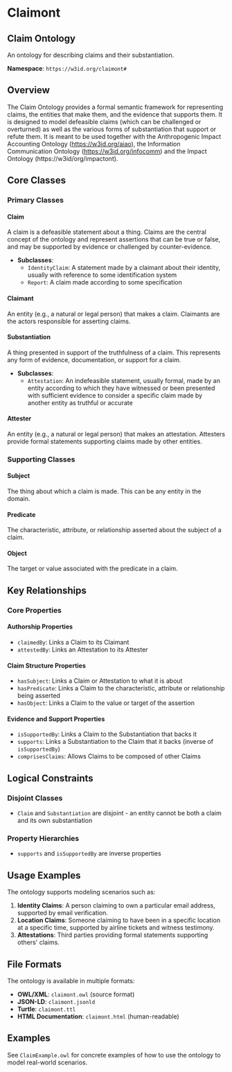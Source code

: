 # Claimont

## Claim Ontology

An ontology for describing claims and their substantiation.

**Namespace**: `https://w3id.org/claimont#`

## Overview

The Claim Ontology provides a formal semantic framework for representing claims, the entities that make them, and the evidence that supports them. It is designed to model defeasible claims (which can be challenged or overturned) as well as the various forms of substantiation that support or refute them. It is meant to be used together with the Anthropogenic Impact Accounting Ontology (https://w3id.org/aiao), the Information Communication Ontology (https://w3id.org/infocomm) and the Impact Ontology (https://w3id/org/impactont).

## Core Classes

### Primary Classes

#### Claim

A claim is a defeasible statement about a thing. Claims are the central concept of the ontology and represent assertions that can be true or false, and may be supported by evidence or challenged by counter-evidence.

- **Subclasses**:
  - `IdentityClaim`: A statement made by a claimant about their identity, usually with reference to some identification system
  - `Report`: A claim made according to some specification

#### Claimant

An entity (e.g., a natural or legal person) that makes a claim. Claimants are the actors responsible for asserting claims.

#### Substantiation

A thing presented in support of the truthfulness of a claim. This represents any form of evidence, documentation, or support for a claim.

- **Subclasses**:
  - `Attestation`: An indefeasible statement, usually formal, made by an entity according to which they have witnessed or been presented with sufficient evidence to consider a specific claim made by another entity as truthful or accurate

#### Attester

An entity (e.g., a natural or legal person) that makes an attestation. Attesters provide formal statements supporting claims made by other entities.

### Supporting Classes

#### Subject

The thing about which a claim is made. This can be any entity in the domain.

#### Predicate

The characteristic, attribute, or relationship asserted about the subject of a claim.

#### Object

The target or value associated with the predicate in a claim.

## Key Relationships

### Core Properties

#### Authorship Properties

- `claimedBy`: Links a Claim to its Claimant
- `attestedBy`: Links an Attestation to its Attester

#### Claim Structure Properties

- `hasSubject`: Links a Claim or Attestation to what it is about
- `hasPredicate`: Links a Claim to the characteristic, attribute or relationship being asserted
- `hasObject`: Links a Claim to the value or target of the assertion

#### Evidence and Support Properties

- `isSupportedBy`: Links a Claim to the Substantiation that backs it
- `supports`: Links a Substantiation to the Claim that it backs (inverse of `isSupportedBy`)
- `comprisesClaims`: Allows Claims to be composed of other Claims

## Logical Constraints

### Disjoint Classes

- `Claim` and `Substantiation` are disjoint - an entity cannot be both a claim and its own substantiation

### Property Hierarchies

- `supports` and `isSupportedBy` are inverse properties

## Usage Examples

The ontology supports modeling scenarios such as:

1. **Identity Claims**: A person claiming to own a particular email address, supported by email verification.
2. **Location Claims**: Someone claiming to have been in a specific location at a specific time, supported by airline tickets and witness testimony.
3. **Attestations**: Third parties providing formal statements supporting others' claims.

## File Formats

The ontology is available in multiple formats:

- **OWL/XML**: `claimont.owl` (source format)
- **JSON-LD**: `claimont.jsonld`
- **Turtle**: `claimont.ttl`
- **HTML Documentation**: `claimont.html` (human-readable)

## Examples

See `ClaimExample.owl` for concrete examples of how to use the ontology to model real-world scenarios. 

